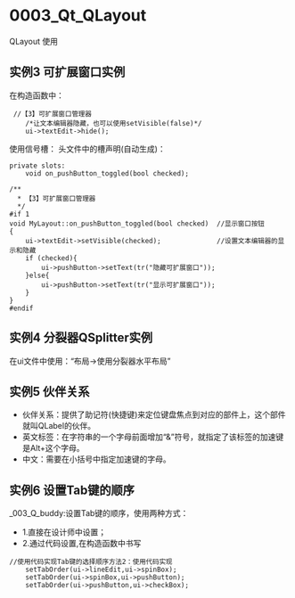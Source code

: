 # 0003_Qt_QLayout
QLayout 使用

## 实例3 可扩展窗口实例
在构造函数中：
```
 //【3】可扩展窗口管理器
    /*让文本编辑器隐藏，也可以使用setVisible(false)*/
    ui->textEdit->hide();
```
使用信号槽：
头文件中的槽声明(自动生成)：
```
private slots:
    void on_pushButton_toggled(bool checked);
```

```
/**
  * 【3】可扩展窗口管理器
  */
#if 1
void MyLayout::on_pushButton_toggled(bool checked)  //显示窗口按钮
{
    ui->textEdit->setVisible(checked);              //设置文本编辑器的显示和隐藏
    if (checked){
        ui->pushButton->setText(tr("隐藏可扩展窗口"));
    }else{
        ui->pushButton->setText(tr("显示可扩展窗口"));
    }
}
#endif
```
## 实例4 分裂器QSplitter实例
在ui文件中使用：“布局->使用分裂器水平布局”

## 实例5 伙伴关系
* 伙伴关系：提供了助记符(快捷键)来定位键盘焦点到对应的部件上，这个部件就叫QLabel的伙伴。
* 英文标签：在字符串的一个字母前面增加“&”符号，就指定了该标签的加速键是Alt+这个字母。
* 中文：需要在小括号中指定加速键的字母。

## 实例6 设置Tab键的顺序
_003_Q_buddy:设置Tab键的顺序，使用两种方式：
* 1.直接在设计师中设置；
* 2.通过代码设置,在构造函数中书写
```
//使用代码实现Tab键的选择顺序方法2：使用代码实现
    setTabOrder(ui->lineEdit,ui->spinBox);
    setTabOrder(ui->spinBox,ui->pushButton);
    setTabOrder(ui->pushButton,ui->checkBox);
```


